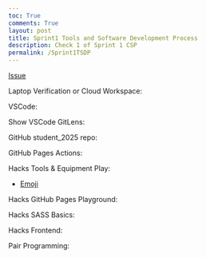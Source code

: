 ```yaml
---
toc: True
comments: True
layout: post
title: Sprint1 Tools and Software Development Process
description: Check 1 of Sprint 1 CSP 
permalink: /Sprint1TSDP
---
```


[Issue](https://github.com/ZafeerA123/zafeer_2025/issues/1)

Laptop Verification or Cloud Workspace:

VSCode:

Show VSCode GitLens:

GitHub student_2025 repo:

GitHub Pages Actions:

Hacks Tools & Equipment Play: 
- [Emoji](https://zafeera123.github.io/zafeer_2025/Emoji)

Hacks GitHub Pages Playground:

Hacks SASS Basics:

Hacks Frontend:

Pair Programming:
